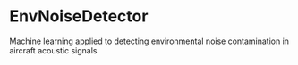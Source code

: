 # EnvNoiseDetector
Machine learning applied to detecting environmental noise contamination in aircraft acoustic signals
